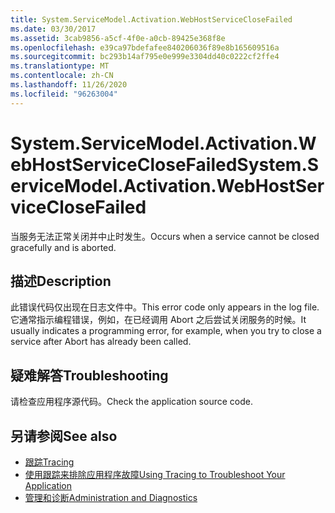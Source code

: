 ```yaml
---
title: System.ServiceModel.Activation.WebHostServiceCloseFailed
ms.date: 03/30/2017
ms.assetid: 3cab9856-a5cf-4f0e-a0cb-89425e368f8e
ms.openlocfilehash: e39ca97bdefafee840206036f89e8b165609516a
ms.sourcegitcommit: bc293b14af795e0e999e3304dd40c0222cf2ffe4
ms.translationtype: MT
ms.contentlocale: zh-CN
ms.lasthandoff: 11/26/2020
ms.locfileid: "96263004"
---
```

# <a name="systemservicemodelactivationwebhostserviceclosefailed"></a><span data-ttu-id="a08a2-102">System.ServiceModel.Activation.WebHostServiceCloseFailed</span><span class="sxs-lookup"><span data-stu-id="a08a2-102">System.ServiceModel.Activation.WebHostServiceCloseFailed</span></span>

<span data-ttu-id="a08a2-103">当服务无法正常关闭并中止时发生。</span><span class="sxs-lookup"><span data-stu-id="a08a2-103">Occurs when a service cannot be closed gracefully and is aborted.</span></span>  
  
## <a name="description"></a><span data-ttu-id="a08a2-104">描述</span><span class="sxs-lookup"><span data-stu-id="a08a2-104">Description</span></span>  

 <span data-ttu-id="a08a2-105">此错误代码仅出现在日志文件中。</span><span class="sxs-lookup"><span data-stu-id="a08a2-105">This error code only appears in the log file.</span></span> <span data-ttu-id="a08a2-106">它通常指示编程错误，例如，在已经调用 Abort 之后尝试关闭服务的时候。</span><span class="sxs-lookup"><span data-stu-id="a08a2-106">It usually indicates a programming error, for example, when you try to close a service after Abort has already been called.</span></span>  
  
## <a name="troubleshooting"></a><span data-ttu-id="a08a2-107">疑难解答</span><span class="sxs-lookup"><span data-stu-id="a08a2-107">Troubleshooting</span></span>  

 <span data-ttu-id="a08a2-108">请检查应用程序源代码。</span><span class="sxs-lookup"><span data-stu-id="a08a2-108">Check the application source code.</span></span>  
  
## <a name="see-also"></a><span data-ttu-id="a08a2-109">另请参阅</span><span class="sxs-lookup"><span data-stu-id="a08a2-109">See also</span></span>

- [<span data-ttu-id="a08a2-110">跟踪</span><span class="sxs-lookup"><span data-stu-id="a08a2-110">Tracing</span></span>](index.md)
- [<span data-ttu-id="a08a2-111">使用跟踪来排除应用程序故障</span><span class="sxs-lookup"><span data-stu-id="a08a2-111">Using Tracing to Troubleshoot Your Application</span></span>](using-tracing-to-troubleshoot-your-application.md)
- [<span data-ttu-id="a08a2-112">管理和诊断</span><span class="sxs-lookup"><span data-stu-id="a08a2-112">Administration and Diagnostics</span></span>](../index.md)
